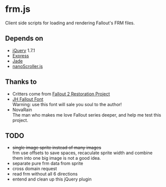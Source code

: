 # frm.js
Client side scripts for loading and rendering Fallout's FRM files.

## Depends on

*   [jQuery](http://jquery.com/) 1.7.1
*   [Express](http://expressjs.com/)
*   [Jade](http://jade-lang.com/)
*   [nanoScroller.js](http://jamesflorentino.github.com/nanoScrollerJS/)

## Thanks to

*   Critters come from [Fallout 2 Restoration Project](http://www.killap.net/)
*   [JH Fallout Font](http://www.nma-fallout.com/forum/dload.php?action=file&file_id=16)  
    Warning: use this font will sale you soul to the author!
*   NovaRain  
    The man who makes me love Fallout series deeper, and help me test this project.

## TODO
*   <del>single image sprite instead of many images</del>  
    frm use offsets to save spaces, recaculate sprite width and combine them into one big image is not a good idea.
*   separate pure frm data from sprite
*   cross domain request
*   read frm without all 6 directions
*   entend and clean up this jQuery plugin
